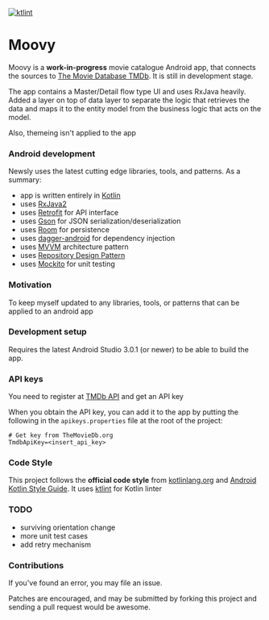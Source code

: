 [![ktlint](https://img.shields.io/badge/code%20style-%E2%9D%A4-FF4081.svg)](https://ktlint.github.io/)

# Moovy
Moovy is a **work-in-progress** movie catalogue Android app, that connects the sources to
[The Movie Database TMDb](https://www.themoviedb.org/en). It is still in development stage.

The app contains a Master/Detail flow type UI and uses RxJava heavily.  Added a layer on top of data layer to separate the logic that retrieves the data and maps it to the entity model from the business logic that acts on the model.

Also, themeing isn't applied to the app

### Android development
Newsly uses the latest cutting edge libraries, tools, and patterns. As a summary:

 * app is written entirely in [Kotlin](https://kotlinlang.org/)
 * uses [RxJava2](https://github.com/ReactiveX/RxJava)
 * uses [Retrofit](http://square.github.io/retrofit/) for API interface
 * uses [Gson](https://github.com/google/gson) for JSON serialization/deserialization
 * uses [Room](https://developer.android.com/topic/libraries/architecture/room.html) for persistence
 * uses [dagger-android](https://google.github.io/dagger/android.html) for dependency injection
 * uses [MVVM](https://en.wikipedia.org/wiki/Model%E2%80%93view%E2%80%93viewmodel) architecture pattern
 * uses [Repository Design Pattern](https://msdn.microsoft.com/en-us/library/ff649690.aspx)
 * uses [Mockito](http://site.mockito.org/) for unit testing

### Motivation
To keep myself updated to any libraries, tools, or patterns that can be applied to an android app

### Development setup
Requires the latest Android Studio 3.0.1 (or newer) to be able to build the app.

### API keys
You need to register at [TMDb API](https://www.themoviedb.org/en) and get an API key

When you obtain the API key, you can add it to the app by putting the following in the
`apikeys.properties` file at the root of the project:

```
# Get key from TheMovieDb.org
TmdbApiKey=<insert_api_key>
```

### Code Style
This project follows the **official code style** from [kotlinlang.org](https://kotlinlang.org/docs/reference/coding-conventions.html) and [Android Kotlin Style Guide](https://android.github.io/kotlin-guides/style.html). It uses [ktlint](https://ktlint.github.io/) for Kotlin linter

### TODO
 * surviving orientation change
 * more unit test cases
 * add retry mechanism

### Contributions
If you've found an error, you may file an issue.

Patches are encouraged, and may be submitted by forking this project and
sending a pull request would be awesome.